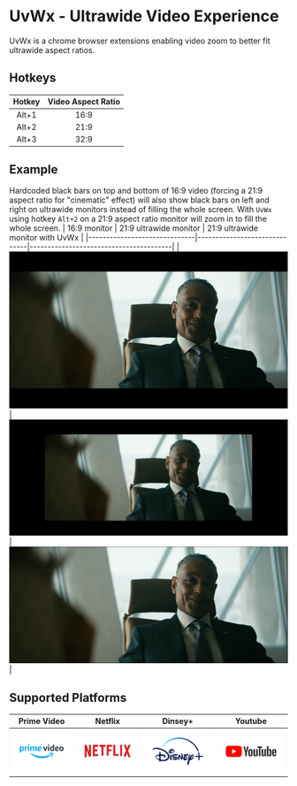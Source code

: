 # UvWx - Ultrawide Video Experience

UvWx is a chrome browser extensions enabling video zoom to better fit ultrawide aspect ratios.

## Hotkeys
| Hotkey | Video Aspect Ratio |
|  :---: |      :----:        |
|  Alt+1 |       16:9         | 
|  Alt+2 |       21:9         |
|  Alt+3 |       32:9         | 

## Example
Hardcoded black bars on top and bottom of 16:9 video (forcing a 21:9 aspect ratio for "cinematic" effect) will also show black bars on left and right on ultrawide monitors instead of filling the whole screen. With `UvWx` using hotkey `Alt+2` on a 21:9 aspect ratio monitor will zoom in to fill the whole screen.
| 16:9 monitor                 | 21:9 ultrawide monitor       | 21:9 ultrawide monitor with UvWx       |
|------------------------------|------------------------------|----------------------------------------|
| ![16_9.png](images/16_9.png) | ![21_9.png](images/21_9.png) | ![21_9_zoom.png](images/21_9_zoom.png) |

## Supported Platforms
| Prime Video | Netflix | Dinsey+ | Youtube |
|-|-|-|-|
| ![primevideo](images/Prime_Video-Logo.wine.png)  | ![netflix](images/Netflix-Logo.wine.png) | ![disney+](images/Disney%2B-Logo.wine.png) | ![youtube](images/YouTube-Logo.wine.png) |